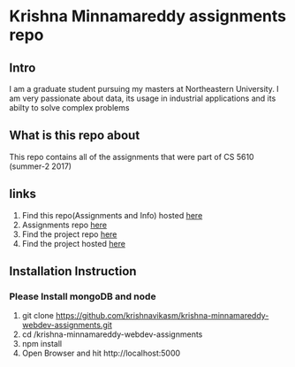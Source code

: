 # Krishna Minnamareddy assignments repo
## Intro
I am a graduate student pursuing my masters at Northeastern University.
I am very passionate about data, its usage in industrial applications and its abilty to solve complex problems

## What is this repo about
This repo contains all of the assignments that were part of CS 5610 (summer-2 2017)

## links
1. Find this repo(Assignments and Info) hosted [here](https://krishna-webdev-assignments.herokuapp.com/)
2. Assignments repo [here](https://github.com/krishnavikasm/krishna-minnamareddy-webdev-assignments/assignments/master/assignments)
3. Find the project repo [here](https://github.com/krishnavikasm/krishna-minnamareddy-webdev-project)
3. Find the project hosted [here](https://webdev-spring-2017-krishna.herokuapp.com/)

## Installation Instruction
### Please Install mongoDB and node
1. git clone https://github.com/krishnavikasm/krishna-minnamareddy-webdev-assignments.git
2. cd /krishna-minnamareddy-webdev-assignments
3. npm install
4. Open Browser and hit http://localhost:5000
